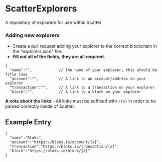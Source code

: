 # ScatterExplorers
A repository of explorers for use within Scatter

### Adding new explorers

- Create a pull request adding your explorer to the correct blockchain in the "explorers.json" file. 
- **Fill out all of the fields, they are all required.**

```
{
  "name":"",            // The name of your explorer, this should be Title Case
  "account":"",         // A link to an account/address on your explorer
  "transaction":"",     // A link to a transaction on your explorer
  "block":"",           // A link to a block on your explorer
```

**A note about the links** - All links must be suffixed with `/{x}` in order to be parsed correctly inside of Scatter.

## Example Entry

```
{
  "name":"Bloks",
  "account":"https://bloks.io/account/{x}",
  "transaction":"https://bloks.io/transaction/{x}",
  "block":"https://bloks.io/block/{x}"
}
```
